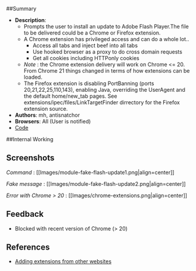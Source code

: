 ##Summary

* **Description**: 
   * Prompts the user to install an update to Adobe Flash Player.The file to be delivered could be a Chrome or Firefox extension. 
   * A Chrome extension has privileged access and can do a whole lot.. 
       * Access all tabs and inject beef into all tabs
       * Use hooked browser as a proxy to do cross domain requests
       * Get all cookies including HTTPonly cookies
    * _Note_ : the Chrome extension delivery will work on Chrome <= 20. From Chrome 21 things changed in terms of how extensions can be loaded.
     * The Firefox extension is disabling PortBanning (ports 20,21,22,25,110,143), enabling Java, overriding the UserAgent and the default home/new_tab pages. See extensions/ipec/files/LinkTargetFinder dirrectory for the Firefox extension source.
* **Authors**: mh, antisnatchor
* **Browsers**: All (User is notified)
* [Code](https://github.com/beefproject/beef/tree/master/modules/social_engineering/fake_flash_update)

##Internal Working

## Screenshots

_Command_ :
[[Images/module-fake-flash-update1.png|align=center]]

_Fake message_ :
[[Images/module-fake-flash-update2.png|align=center]]

_Error with Chrome  > 20_ :
[[Images/chrome-extensions.png|align=center]]

## Feedback

* Blocked with recent version of Chrome (> 20)

## References

* [Adding extensions from other websites ](http://support.google.com/chrome_webstore/bin/answer.py?hl=en&answer=2664769&p=crx_warning)
